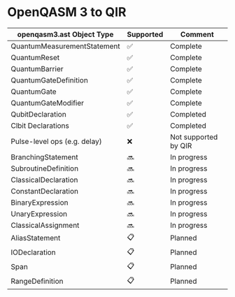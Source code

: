 # OpenQASM 3 to QIR

| openqasm3.ast Object Type      | Supported   | Comment                |
| -------------------------------| ----------- | ---------------------- |
| QuantumMeasurementStatement    | ✅          | Complete               |
| QuantumReset                   | ✅          | Complete               |
| QuantumBarrier                 | ✅          | Complete               |
| QuantumGateDefinition          | ✅          | Complete               |
| QuantumGate                    | ✅          | Complete               |
| QuantumGateModifier            | ✅          | Complete               |
| QubitDeclaration               | ✅          | Completed              |
| Clbit Declarations             | ✅          | Completed              |
| Pulse-level ops (e.g. delay)   | ❌          | Not supported by QIR   |
| BranchingStatement             | 🔜          | In progress            |
| SubroutineDefinition           | 🔜          | In progress            |
| ClassicalDeclaration           | 🔜          | In progress            |
| ConstantDeclaration            | 🔜          | In progress            |
| BinaryExpression               | 🔜          | In progress            |
| UnaryExpression                | 🔜          | In progress            |
| ClassicalAssignment            | 🔜          | In progress            |
| AliasStatement                 | 📋          | Planned                |
| IODeclaration                  | 📋          | Planned                |
| Span                           | 📋          | Planned                |
| RangeDefinition                | 📋          | Planned                |
